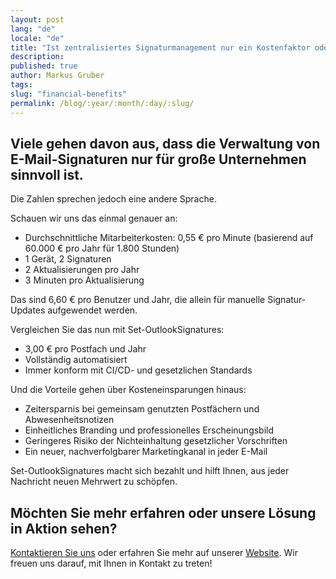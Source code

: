 ```yaml
---
layout: post
lang: "de"
locale: "de"
title: "Ist zentralisiertes Signaturmanagement nur ein Kostenfaktor oder eine versteckte Chance?"
description:
published: true
author: Markus Gruber
tags: 
slug: "financial-benefits"
permalink: /blog/:year/:month/:day/:slug/
---
```

## Viele gehen davon aus, dass die Verwaltung von E-Mail-Signaturen nur für große Unternehmen sinnvoll ist.
Die Zahlen sprechen jedoch eine andere Sprache.

Schauen wir uns das einmal genauer an:
- Durchschnittliche Mitarbeiterkosten: 0,55 € pro Minute (basierend auf 60.000 € pro Jahr für 1.800 Stunden)
- 1 Gerät, 2 Signaturen
- 2 Aktualisierungen pro Jahr
- 3 Minuten pro Aktualisierung

Das sind 6,60 € pro Benutzer und Jahr, die allein für manuelle Signatur-Updates aufgewendet werden.

Vergleichen Sie das nun mit Set-OutlookSignatures:
- 3,00 € pro Postfach und Jahr
- Vollständig automatisiert
- Immer konform mit CI/CD- und gesetzlichen Standards

Und die Vorteile gehen über Kosteneinsparungen hinaus:
- Zeitersparnis bei gemeinsam genutzten Postfächern und Abwesenheitsnotizen
- Einheitliches Branding und professionelles Erscheinungsbild
- Geringeres Risiko der Nichteinhaltung gesetzlicher Vorschriften
- Ein neuer, nachverfolgbarer Marketingkanal in jeder E-Mail

Set-OutlookSignatures macht sich bezahlt und hilft Ihnen, aus jeder Nachricht neuen Mehrwert zu schöpfen.

## Möchten Sie mehr erfahren oder unsere Lösung in Aktion sehen?
[Kontaktieren Sie uns](/contact/) oder erfahren Sie mehr auf unserer [Website](/). Wir freuen uns darauf, mit Ihnen in Kontakt zu treten!